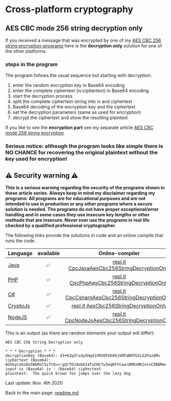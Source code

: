 # Cross-platform cryptography

## AES CBC mode 256 string decryption only

If you received a message that was encrypted by one of my [AES CBC 256 string encryption-programs](aescbc256stringencryption.md) here is the **decryption only** solution for one of the other platforms.


### steps in the program

The program follows the usual sequence but starting with decryption:
1. enter the random encryption key in Base64 encoding
2. enter the complete ciphertext (iv:ciphertext) in Base64 encoding
3. start the decryption process
4. split the complete ciphertext-string into iv and ciphertext
5. Base64 decoding of the encryption key and the ciphertext
6. set the decryption parameters (same as used for encryption)
7. decrypt the ciphertext and show the resulting plaintext

If you like to see the **encryption part** see my separate article [AES CBC mode 256 string encryption](aescbc256stringencryption.md).

### **Serious notice: although the program looks like simple there is NO CHANCE for recovering the original plaintext without the key used for encryption!**

## :warning: Security warning :warning:

**This is a serious warning regarding the security of the programs shown in these article series.  Always keep in mind my disclaimer regarding my programs: All programs are for educational purposes and are not intended to use in production or any other programs where a  secure solution is needed. The programs do not have proper exceptional/error handling and in some cases they use insecure key lengths or other methods that are insecure. Never ever use the programs in real life checked by a qualified professional cryptographer.**

The following links provide the solutions in code and an online compile that runs the code.

| Language | available | Online-compiler
| ------ | :---: | :----: |
| [Java](AesCbc256StringEncryption/AesCbc256StringDecryptionOnly.java) | :white_check_mark: | [repl.it CpcJavaAesCbc256StringDecryptionOnly](https://repl.it/@javacrypto/CpcJavaAesCbc256StringDecryptionOnly#Main.java/)
| [PHP](AesCbc256StringEncryption/AesCbc256StringDecryptionOnly.php) | :white_check_mark: | [repl.it CpcPhpAesCbc256StringDecryptionOnly](https://repl.it/@javacrypto/CpcPhpAesCbc256StringDecryptionOnly/)
| [C#](AesCbc256StringEncryption/AesCbc256StringDecryptionOnly.cs) | :white_check_mark: | [repl.it CpcCsharpAesCbc256StringDecryptionOnly](https://repl.it/@javacrypto/CpcCsharpAesCbc256StringDecryptionOnly#main.cs/)
| [CryptoJs](AesCbc256StringEncryption/AesCbc256StringDecryptionOnly.cryptoJs) | :white_check_mark: | [repl.it AesCbc256StringDecryptionOnly](https://repl.it/@javacrypto/CpcCryptoJsAesCbc256StringDecryptionOnly#index.js/)
| [NodeJS](AesCbc256StringEncryption/AesCbc256StringDecryptionOnly.nodeJs) | :white_check_mark: | [repl.it CpcNodeJsAesCbc256StringDecryptionOnly](https://repl.it/@javacrypto/CpcNodeJsAesCbc256StringDecryptionOnly#index.js/)

This is an output (as there are random elements your output will differ):

```plaintext
AES CBC 256 String Decryption only

* * * Decryption * * *
decryptionKey (Base64): d3+KZq3lsdy5Hgd1VRVQFUhA9jU0PaBHTG2LG2PazQM=
ciphertext (Base64): 8GhkycnbzDo5WbRol5zfCQ==:gQrTOJdobbI4fuCHCfu5eqKFYCaw/AM6xMK2o+xCXB0MeAQ7rFbXAbAE3Ex+bD8c
input is (Base64) iv : (Base64) ciphertext
plaintext:  The quick brown fox jumps over the lazy dog
```

Last update: Nov. 4th 2020

Back to the main page: [readme.md](readme.md)